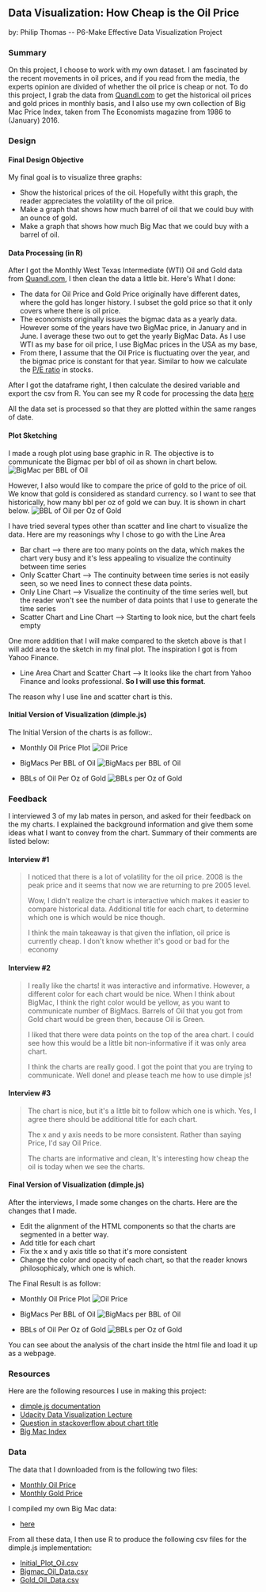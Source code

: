 ## Data Visualization: How Cheap is the Oil Price
by: Philip Thomas -- P6-Make Effective Data Visualization Project

### Summary
On this project, I choose to work with my own dataset. I am fascinated by the recent movements in oil prices, and if you read from the media, the experts opinion are divided of whether the oil price is cheap or not. To do this project, I grab the data from [Quandl.com](https://www.quandl.com/) to get the historical oil prices and gold prices in monthly basis, and I also use my own collection of Big Mac Price Index, taken from The Economists magazine from 1986 to (January) 2016. 

### Design

#### Final Design Objective
My final goal is to visualize three graphs: 

- Show the historical prices of the oil. Hopefully witht this graph, the reader appreciates the volatility of the oil price. 
- Make a graph that shows how much barrel of oil that we could buy with an ounce of gold. 
- Make a graph that shows how much Big Mac that we could buy with a barrel of oil. 

#### Data Processing (in R)
After I got the Monthly West Texas Intermediate (WTI) Oil and Gold data from [Quandl.com](https://www.quandl.com/), I then clean the data a little bit. Here's What I done: 

- The data for Oil Price and Gold Price originally have different dates, where the gold has longer history. I subset the gold price so that it only covers where there is oil price.
- The economists originally issues the bigmac data as a yearly data. However some of the years have two BigMac price, in January and in June. I average these two out to get the yearly BigMac Data. As I use WTI as my base for oil price, I use BigMac prices in the USA as my base, 
- From there, I assume that the Oil Price is fluctuating over the year, and the bigmac price is constant for that year. Similar to how we calculate the [P/E ratio](http://www.investopedia.com/terms/p/price-earningsratio.asp) in stocks. 

After I got the dataframe right, I then calculate the desired variable and export the csv from R. You can see my R code for processing the data [here]()

All the data set is processed so that they are plotted within the same ranges of date. 

#### Plot Sketching
I made a rough plot using base graphic in R. The objective is to communicate the Bigmac per bbl of oil as shown in chart below.
![BigMac per BBL of Oil](https://raw.githubusercontent.com/PhilipThomas99/Data-Visualization-Udacity/master/images/BigMacPerBBL.png)


However, I also would like to compare the price of gold to the price of oil. We know that gold is considered as standard currency. so I want to see that historically, how many bbl per oz of gold we can buy. It is shown in chart below.
![BBL of Oil per Oz of Gold](https://raw.githubusercontent.com/PhilipThomas99/Data-Visualization-Udacity/master/images/BBLPerGold.png)

I have tried several types other than scatter and line chart to visualize the data. Here are my reasonings why I chose to go with the Line Area 

- Bar chart --> there are too many points on the data, which makes the chart very busy and it's less appealing to visualize the continuity between time series
- Only Scatter Chart --> The continuity between time series is not easily seen, so we need lines to connect these data points.
- Only Line Chart --> Visualize the continuity of the time series well, but the reader won't see the number of data points that I use to generate the time series
- Scatter Chart and Line Chart --> Starting to look nice, but the chart feels empty

One more addition that I will make compared to the sketch above is that I will add area to the sketch in my final plot. The inspiration I got is from Yahoo Finance.

- Line Area Chart and Scatter Chart --> It looks like the chart from Yahoo Finance and looks professional. **So I will use this format**.

The reason why I use line and scatter chart is this.
#### Initial Version of Visualization (dimple.js)

The Initial Version of the charts is as follow:. 

- Monthly Oil Price Plot
![Oil Price](https://raw.githubusercontent.com/PhilipThomas99/Data-Visualization-Udacity/master/images/OilPrice_Initial.PNG)

- BigMacs Per BBL of Oil
![BigMacs per BBL of Oil](https://raw.githubusercontent.com/PhilipThomas99/Data-Visualization-Udacity/master/images/BigMac_Oil_Initial.PNG)

- BBLs of Oil Per Oz of Gold
![BBLs per Oz of Gold](https://raw.githubusercontent.com/PhilipThomas99/Data-Visualization-Udacity/master/images/Gold_Oil_Initial.PNG)


### Feedback

I interviewed 3 of my lab mates in person, and asked for their feedback on the my charts. I explained the background information and give them some ideas what I want to convey from the chart.  Summary of their comments are listed below:

#### Interview #1

> I noticed that there is a lot of volatility for the oil price. 2008 is the peak price and it seems that now we are returning to pre 2005 level.
> 
> Wow, I didn't realize the chart is interactive which makes it easier to compare historical data. Additional title for each chart, to determine which one is which would be nice though.
> 
> I think the main takeaway is that given the inflation, oil price is currently cheap. I don't know whether it's good or bad for the economy

#### Interview #2

> I really like the charts! it was interactive and informative. However, a different color for each chart would be nice. When I think about BigMac, I think the right color would be yellow, as you want to communicate number of BigMacs. Barrels of Oil that you got from Gold chart would be green then, because Oil is Green.
> 
> I liked that there were data points on the top of the area chart. I could see how this would be a little bit non-informative if it was only area chart.
> 
> I think the charts are really good. I got the point that you are trying to communicate. Well done! and please teach me how to use dimple js!

#### Interview #3

> The chart is nice, but it's a little bit to follow which one is which. Yes, I agree there should be additional title for each chart.
> 
> The x and y axis needs to be more consistent. Rather than saying Price, I'd say Oil Price.
> 
> The charts are informative and clean, It's interesting how cheap the oil is today when we see the charts.

#### Final Version of Visualization (dimple.js)

After the interviews, I made some changes on the charts. Here are the changes that I made. 
- Edit the alignment of the HTML components so that the charts are segmented in a better way.
- Add title for each chart
- Fix the x and y axis title so that it's more consistent
- Change the color and opacity of each chart, so that the reader knows philosophicaly, which one is which. 

The Final Result is as follow:

- Monthly Oil Price Plot
![Oil Price](https://raw.githubusercontent.com/PhilipThomas99/Data-Visualization-Udacity/master/images/OilPrice_Final.PNG)

- BigMacs Per BBL of Oil
![BigMacs per BBL of Oil](https://raw.githubusercontent.com/PhilipThomas99/Data-Visualization-Udacity/master/images/BigMac_Oil_Final.PNG)

- BBLs of Oil Per Oz of Gold
![BBLs per Oz of Gold](https://raw.githubusercontent.com/PhilipThomas99/Data-Visualization-Udacity/master/images/Gold_Oil_Final.PNG) 

You can see about the analysis of the chart inside the html file and load it up as a webpage. 

### Resources

Here are the following resources I use in making this project: 

- [dimple.js documentation](http://dimplejs.org/)
- [Udacity Data Visualization Lecture](https://www.udacity.com/course/viewer#!/c-ud507-nd)
- [Question in stackoverflow about chart title](http://stackoverflow.com/questions/25416063/title-for-charts-and-axes-in-dimple-js-charts)
- [Big Mac Index](http://www.economist.com/content/big-mac-index)

### Data
The data that I downloaded from is the following two files: 

- [Monthly Oil Price](https://github.com/PhilipThomas99/Data-Visualization-Udacity/blob/master/Data/CHRIS-CME_CL1.csv)
- [Monthly Gold Price](https://github.com/PhilipThomas99/Data-Visualization-Udacity/blob/master/Data/CHRIS-CME_GC1.csv)

I compiled my own Big Mac data: 

- [here](https://github.com/PhilipThomas99/Data-Visualization-Udacity/blob/master/Data/BigMacPrice.csv)

From all these data, I then use R to produce the following csv files for the dimple.js implementation:

- [Initial_Plot_Oil.csv](https://github.com/PhilipThomas99/Data-Visualization-Udacity/blob/master/Data/Initial_Plot_Oil.csv)
- [Bigmac_Oil_Data.csv](https://github.com/PhilipThomas99/Data-Visualization-Udacity/blob/master/Data/Bigmac_Oil_Data.csv)
- [Gold_Oil_Data.csv](https://github.com/PhilipThomas99/Data-Visualization-Udacity/blob/master/Data/Gold_Oil_Data.csv)